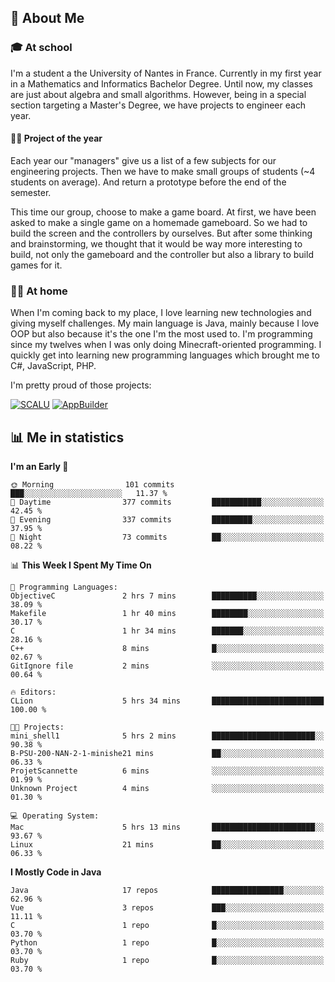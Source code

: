 ## 👀 About Me

### 🎓 At school

I'm a student a the University of Nantes in France. Currently in my first year in a Mathematics and Informatics Bachelor Degree. Until now, my classes are just about algebra and small algorithms. However, being in a special section targeting a Master's Degree, we have projects to engineer each year. 

#### 🔧🔬 Project of the year

Each year our "managers" give us a list of a few subjects for our engineering projects. Then we have to make small groups of students (~4 students on average). And return a prototype before the end of the semester.

This time our group, choose to make a game board. At first, we have been asked to make a single game on a homemade gameboard. So we had to build the screen and the controllers by ourselves. 
But after some thinking and brainstorming, we thought that it would be way more interesting to build, not only the gameboard and the controller but also a library to build games for it.

### 👨‍💻 At home

When I'm coming back to my place, I love learning new technologies and giving myself challenges. My main language is Java, mainly because I love OOP but also because it's the one I'm the most used to. I'm programming since my twelves when I was only doing Minecraft-oriented programming.  I quickly get into learning new programming languages which brought me to C#, JavaScript, PHP. 

I'm pretty proud of those projects:

[![SCALU](https://github-readme-stats.vercel.app/api/pin?username=renardfute&repo=SCALU)](https://github.com/renardfute/scalu)
[![AppBuilder](https://github-readme-stats.vercel.app/api/pin?username=pulsedev2&repo=AppBuilder)](https://github.com/pulsedev2/AppBuilder)

## 📊 Me in statistics
<!--START_SECTION:waka-->
**I'm an Early 🐤** 

```text
🌞 Morning                101 commits         ███░░░░░░░░░░░░░░░░░░░░░░   11.37 % 
🌆 Daytime                377 commits         ███████████░░░░░░░░░░░░░░   42.45 % 
🌃 Evening                337 commits         █████████░░░░░░░░░░░░░░░░   37.95 % 
🌙 Night                  73 commits          ██░░░░░░░░░░░░░░░░░░░░░░░   08.22 % 
```


📊 **This Week I Spent My Time On** 

```text
💬 Programming Languages: 
ObjectiveC               2 hrs 7 mins        ██████████░░░░░░░░░░░░░░░   38.09 % 
Makefile                 1 hr 40 mins        ████████░░░░░░░░░░░░░░░░░   30.17 % 
C                        1 hr 34 mins        ███████░░░░░░░░░░░░░░░░░░   28.16 % 
C++                      8 mins              █░░░░░░░░░░░░░░░░░░░░░░░░   02.67 % 
GitIgnore file           2 mins              ░░░░░░░░░░░░░░░░░░░░░░░░░   00.64 % 

🔥 Editors: 
CLion                    5 hrs 34 mins       █████████████████████████   100.00 % 

🐱‍💻 Projects: 
mini_shell1              5 hrs 2 mins        ███████████████████████░░   90.38 % 
B-PSU-200-NAN-2-1-minishe21 mins             ██░░░░░░░░░░░░░░░░░░░░░░░   06.33 % 
ProjetScannette          6 mins              ░░░░░░░░░░░░░░░░░░░░░░░░░   01.99 % 
Unknown Project          4 mins              ░░░░░░░░░░░░░░░░░░░░░░░░░   01.30 % 

💻 Operating System: 
Mac                      5 hrs 13 mins       ███████████████████████░░   93.67 % 
Linux                    21 mins             ██░░░░░░░░░░░░░░░░░░░░░░░   06.33 % 
```

**I Mostly Code in Java** 

```text
Java                     17 repos            ████████████████░░░░░░░░░   62.96 % 
Vue                      3 repos             ███░░░░░░░░░░░░░░░░░░░░░░   11.11 % 
C                        1 repo              █░░░░░░░░░░░░░░░░░░░░░░░░   03.70 % 
Python                   1 repo              █░░░░░░░░░░░░░░░░░░░░░░░░   03.70 % 
Ruby                     1 repo              █░░░░░░░░░░░░░░░░░░░░░░░░   03.70 % 
```




<!--END_SECTION:waka-->
